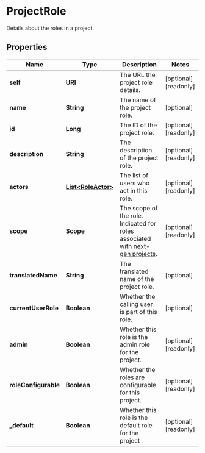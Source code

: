 

# ProjectRole

Details about the roles in a project.
## Properties

Name | Type | Description | Notes
------------ | ------------- | ------------- | -------------
**self** | **URI** | The URL the project role details. |  [optional] [readonly]
**name** | **String** | The name of the project role. |  [optional]
**id** | **Long** | The ID of the project role. |  [optional] [readonly]
**description** | **String** | The description of the project role. |  [optional] [readonly]
**actors** | [**List&lt;RoleActor&gt;**](RoleActor.md) | The list of users who act in this role. |  [optional] [readonly]
**scope** | [**Scope**](Scope.md) | The scope of the role. Indicated for roles associated with [next-gen projects](https://confluence.atlassian.com/x/loMyO). |  [optional] [readonly]
**translatedName** | **String** | The translated name of the project role. |  [optional]
**currentUserRole** | **Boolean** | Whether the calling user is part of this role. |  [optional]
**admin** | **Boolean** | Whether this role is the admin role for the project. |  [optional] [readonly]
**roleConfigurable** | **Boolean** | Whether the roles are configurable for this project. |  [optional] [readonly]
**_default** | **Boolean** | Whether this role is the default role for the project |  [optional] [readonly]



